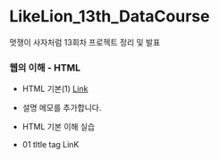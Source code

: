 # LikeLion_13th_DataCourse
멋쟁이 사자처럼 13회차 프로젝트 정리 및 발표


### 웹의 이해 - HTML
  * HTML 기본(1) [Link](https://git-scm.com/)
  * 설명 메모를 추가합니다.

  * HTML 기본 이해 실습
  * 01 tltle tag LinK
